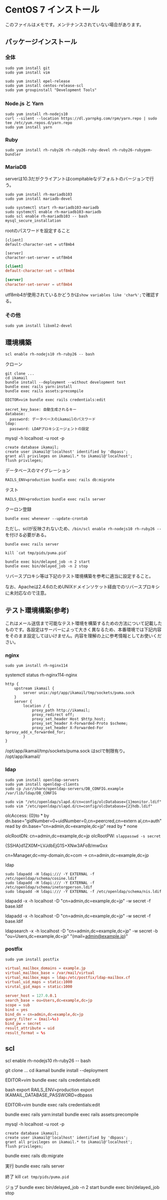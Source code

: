 # CentOS 7 インストール

このファイルはメモです。メンテナンスされていない場合があります。

## パッケージインストール

### 全体

```
sudo yum install git
sudo yum install vim
```

```
sudo yum install epel-release
sudo yum install centos-release-scl
sudo yum groupinstall "Development Tools"
```

### Node.js と Yarn

```
sudo yum install rh-nodejs10
curl --silent --location https://dl.yarnpkg.com/rpm/yarn.repo | sudo tee /etc/yum.repos.d/yarn.repo
sudo yum install yarn
```

### Ruby

```
sudo yum install rh-ruby26 rh-ruby26-ruby-devel rh-ruby26-rubygem-bundler
```

### MariaDB

serverは10.3だがクライアントはcompitableなデフォルトのバージョンで行う。

```
sudo yum install rh-mariadb103
sudo yum install mariadb-devel
```

```
sudo systemctl start rh-mariadb103-mariadb
sudo systemctl enable rh-mariadb103-mariadb
sudo scl enable rh-mariadb103 -- bash
mysql_secure_installation
```

rootのパスワードを設定すること


```/etc/opt/rh/rh-mariadb103/my.cnf.d/
[client]
default-character-set = utf8mb4

[server]
character-set-server = utf8mb4
```

```/etc/my.cnf.d/defult.cnf
[client]
default-character-set = utf8mb4

[server]
character-set-server = utf8mb4
```

utf8mb4が使用されているかどうかは`show variables like 'char%';`で確認する。

### その他

```
sudo yum install libxml2-devel
```

## 環境構築

```
scl enable rh-nodejs10 rh-ruby26 -- bash
```

クローン

```
git clone ...
cd ikamail
bundle install --deployment --without development test
bundle exec rails yarn:install
bundle exec rails assets:precompile
```

```
EDITOR=vim bundle exec rails credentials:edit
```

```credentials
secret_key_base: 自動生成されるキー
database:
  password: データベースのikamailのパスワード
ldap:
  password: LDAPプロキシエージェントの設定
```

mysql -h localhost -u root -p
```
create database ikamail;
create user ikamail@'localhost' identified by 'dbpass';
grant all privileges on ikamail.* to ikamail@'localhost';
flush privileges;
```

データベースのマイグレーション

```
RAILS_ENV=production bundle exec rails db:migrate
```

テスト
```
RAILS_ENV=production bundle exec rails server
```

クーロン登録
```
bundle exec whenever --update-crontab
```

ただし、sclが反映されないため、`/bin/scl enable rh-nodejs10 rh-ruby26 -- `を付ける必要がある。

```実行
bundle exec rails server
```

```終了
kill `cat tmp/pids/puma.pid`
```

```ジョブ
bundle exec bin/delayed_job -n 2 start
bundle exec bin/delayed_job -n 2 stop
```

リバースプロキシ等は下記のテスト環境構築を参考に適当に設定すること。

なお、Apacheは2.4.6のためUNIXドメインソケット経由でのリバースプロキシに未対応なので注意。

## テスト環境構築(参考)

これはメール送信まで可能なテスト環境を構築するための方法について記載したものです。各設定はサーバーによって大きく異なるため、本番環境では下記内容をそのまま設定してはいけません。内容を理解の上に参考情報としてお使いください。

### nginx

```
sudo yum install rh-nginx114
```
systemctl status rh-nginx114-nginx

```
http {
    upstream ikamail {
        server unix:/opt/app/ikamail/tmp/sockets/puma.sock
    }
    server {
        location / {
            proxy_path http://ikamail;
            proxy_redirect off;
            proxy_set_header Host $http_host;
            proxy_set_header X-Forwarded-Proto $scheme;
            proxy_set_header X-Forwarded-For $proxy_add_x_forwarded_for;
        }
}
```

/opt/app/ikamail/tmp/sockets/puma.sock
はsclで制限有り。
/opt/app/ikamail/

### ldap

```
sudo yum install openldap-servers
sudo yum install openldap-clients
sudo cp /usr/share/openldap-servers/DB_CONFIG.example /var/lib/ldap/DB_CONFIG
```

```
sudo vim "/etc/openldap/slapd.d/cn=config/olcDatabase={1}monitor.ldif"
sudo vim "/etc/openldap/slapd.d/cn=config/olcDatabase={2}hdb.ldif"
```

olcAccess: {0}to * by dn.base="gidNumber=0+uidNumber=0,cn=peercred,cn=extern
 al,cn=auth" read by dn.base="cn=admin,dc=example,dc=jp" read by * none

olcRootDN: cn=admin,dc=example,dc=jp
olcRootPW: `slappasswd -s secret`


{SSHA}d1ZX0M+LVJdbEjG1S+XNw3AFoB/mwGxx

cn=Manager,dc=my-domain,dc=com -> cn=admin,dc=example,dc=jp

ldap

```
sudo ldapadd -H ldapi:/// -Y EXTERNAL -f /etc/openldap/schema/cosine.ldif
sudo ldapadd -H ldapi:/// -Y EXTERNAL -f /etc/openldap/schema/inetorgperson.ldif
sudo ldapadd -H ldapi:/// -Y EXTERNAL -f /etc/openldap/schema/nis.ldif
```


ldapadd -x -h localhost -D "cn=admin,dc=example,dc=jp" -w secret -f base.ldif

ldapadd -x -h localhost -D "cn=admin,dc=example,dc=jp" -w secret -f base.ldif

 ldapsearch -x -h localhost -D "cn=admin,dc=example,dc=jp" -w secret -b "ou=Users,dc=example,dc=jp" "(mail=admin@example.jp)"

### postfix

```
sudo yum install postfix
```

```main.cf
virtual_mailbox_domains = example.jp
virtual_mailbox_base = /var/mail/virtual
virtual_mailbox_maps = ldap:/etc/postfix/ldap-mailbox.cf
virtual_uid_maps = static:1000
virutal_gid_maps = static:1000
```


```ldap-mailbox.cf
server_host = 127.0.0.1
search_base = ou=Users,dc=example,dc=jp
scope = sub
bind = yes
bind_dn = cn=admin,dc=example,dc=jp
query_filter = (mail=%s)
bind_pw = secret
result_attribute = uid
result_format = %s
```

## scl

scl enable rh-nodejs10 rh-ruby26 -- bash

git clone ...
cd ikamail
bundle install --deployment

EDITOR=vim bundle exec rails credentials:edit

bash
export RAILS_ENV=production
export IKAMAIL_DATABASE_PASSWORD=dbpass

EDITOR=vim bundle exec rails credentials:edit


bundle exec rails yarn:install
bundle exec rails assets:precompile

mysql -h localhost -u root -p
```
create database ikamail;
create user ikamail@'localhost' identified by 'dbpass';
grant all privileges on ikamail.* to ikamail@'localhost';
flush privileges;
```

bundle exec rails db:migrate

実行
bundle exec rails server

終了
kill `cat tmp/pids/puma.pid`

ジョブ
bundle exec bin/delayed_job -n 2 start
bundle exec bin/delayed_job stop
